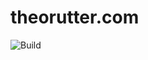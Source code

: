 # theorutter.com
![Build](https://github.com/theo-r/theorutter.com/actions/workflows/build.yml/badge.svg)